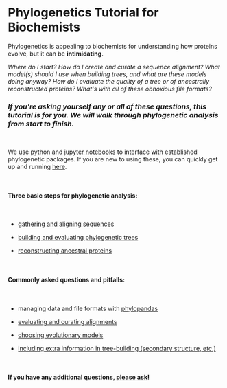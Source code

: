# Phylogenetics Tutorial for Biochemists

Phylogenetics is appealing to biochemists for understanding how proteins evolve, but it can be **intimidating**. 


*Where do I start? How do I create and curate a sequence alignment? What model(s) should I use when building trees, and what are these models doing anyway? How do I evaluate the quality of a tree or of ancestrally reconstructed proteins? What's with all of these obnoxious file formats?*

### *If you're asking yourself any or all of these questions, this tutorial is for you. We will walk through phylogenetic analysis from start to finish.*

<br/>

We use python and [jupyter notebooks](https://github.com/jupyter/notebook) to interface with established phylogenetic packages. If you are new to using these, you can quickly get up and running [here](https://python-for-scientists.readthedocs.io/en/latest/).

<br/>

#### Three basic steps for phylogenetic analysis:

<br/>

- [gathering and aligning sequences]()

- [building and evaluating phylogenetic trees]()

- [reconstructing ancestral proteins]()

<br/>

#### Commonly asked questions and pitfalls:
<br/>

- managing data and file formats with [phylopandas](https://github.com/Zsailer/phylopandas)

- [evaluating and curating alignments]()

- [choosing evolutionary models]()

- [including extra information in tree-building (secondary structure, etc.)]()

<br/>

#### If you have any additional questions, [please ask]()!
